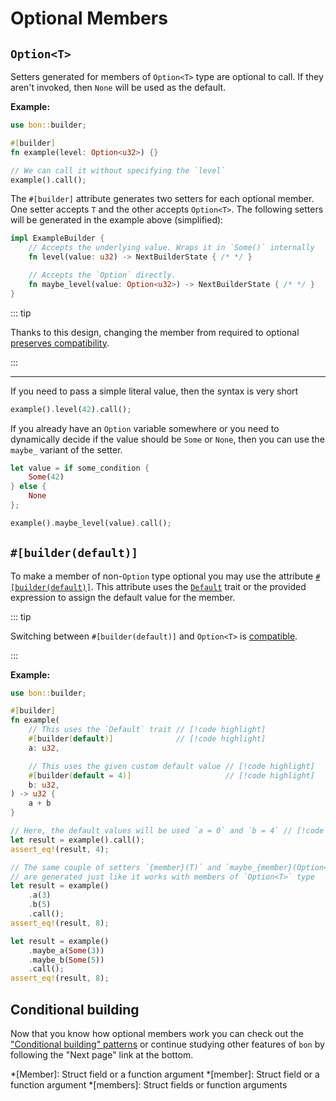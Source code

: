 # Optional Members

## `Option<T>`

Setters generated for members of `Option<T>` type are optional to call. If they aren't invoked, then `None` will be used as the default.

**Example:**

```rust
use bon::builder;

#[builder]
fn example(level: Option<u32>) {}

// We can call it without specifying the `level`
example().call();
```

The `#[builder]` attribute generates two setters for each optional member. One setter accepts `T` and the other accepts `Option<T>`. The following setters will be generated in the example above (simplified):

```rust ignore
impl ExampleBuilder {
    // Accepts the underlying value. Wraps it in `Some()` internally
    fn level(value: u32) -> NextBuilderState { /* */ }

    // Accepts the `Option` directly.
    fn maybe_level(value: Option<u32>) -> NextBuilderState { /* */ }
}
```

::: tip

Thanks to this design, changing the member from required to optional [preserves compatibility](./compatibility#making-a-required-member-optional).

:::

---

If you need to pass a simple literal value, then the syntax is very short

```rust ignore
example().level(42).call();
```

If you already have an `Option` variable somewhere or you need to dynamically decide if the value should be `Some` or `None`, then you can use the `maybe_` variant of the setter.

```rust ignore
let value = if some_condition {
    Some(42)
} else {
    None
};

example().maybe_level(value).call();
```

## `#[builder(default)]`

To make a member of non-`Option` type optional you may use the attribute [`#[builder(default)]`](../reference/builder#default). This attribute uses the [`Default`](https://doc.rust-lang.org/stable/std/default/trait.Default.html) trait or the provided expression to assign the default value for the member.

::: tip

Switching between `#[builder(default)]` and `Option<T>` is [compatible](./compatibility#switching-between-option-t-and-builder-default).

:::

**Example:**

```rust
use bon::builder;

#[builder]
fn example(
    // This uses the `Default` trait // [!code highlight]
    #[builder(default)]              // [!code highlight]
    a: u32,

    // This uses the given custom default value // [!code highlight]
    #[builder(default = 4)]                     // [!code highlight]
    b: u32,
) -> u32 {
    a + b
}

// Here, the default values will be used `a = 0` and `b = 4` // [!code highlight]
let result = example().call();
assert_eq!(result, 4);

// The same couple of setters `{member}(T)` and `maybe_{member}(Option<T>)` // [!code highlight]
// are generated just like it works with members of `Option<T>` type        // [!code highlight]
let result = example()
    .a(3)
    .b(5)
    .call();
assert_eq!(result, 8);

let result = example()
    .maybe_a(Some(3))
    .maybe_b(Some(5))
    .call();
assert_eq!(result, 8);
```

## Conditional building

Now that you know how optional members work you can check out the ["Conditional building" patterns](./patterns/conditional-building) or continue studying other features of `bon` by following the "Next page" link at the bottom.


*[Member]: Struct field or a function argument
*[member]: Struct field or a function argument
*[members]: Struct fields or function arguments
